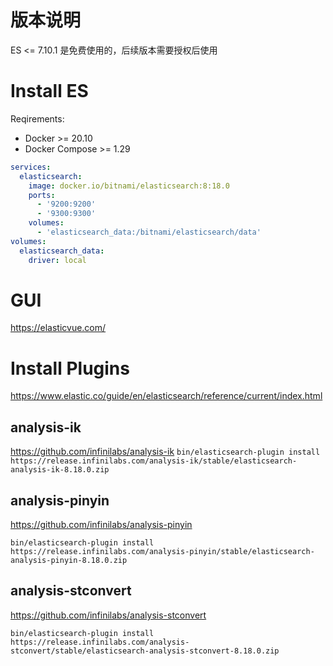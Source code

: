 # 版本说明

ES <= 7.10.1 是免费使用的，后续版本需要授权后使用


# Install ES

Reqirements: 
- Docker >= 20.10
- Docker Compose >= 1.29

```yaml
services:
  elasticsearch:
    image: docker.io/bitnami/elasticsearch:8:18.0
    ports:
      - '9200:9200'
      - '9300:9300'
    volumes:
      - 'elasticsearch_data:/bitnami/elasticsearch/data'
volumes:
  elasticsearch_data:
    driver: local
```

# GUI
https://elasticvue.com/


# Install Plugins
https://www.elastic.co/guide/en/elasticsearch/reference/current/index.html

## analysis-ik
https://github.com/infinilabs/analysis-ik
`bin/elasticsearch-plugin install https://release.infinilabs.com/analysis-ik/stable/elasticsearch-analysis-ik-8.18.0.zip`

## analysis-pinyin
https://github.com/infinilabs/analysis-pinyin

`bin/elasticsearch-plugin install https://release.infinilabs.com/analysis-pinyin/stable/elasticsearch-analysis-pinyin-8.18.0.zip`

## analysis-stconvert
https://github.com/infinilabs/analysis-stconvert

`bin/elasticsearch-plugin install https://release.infinilabs.com/analysis-stconvert/stable/elasticsearch-analysis-stconvert-8.18.0.zip`
